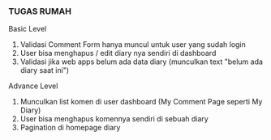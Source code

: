 ### TUGAS RUMAH

Basic Level
1. Validasi Comment Form hanya muncul untuk user yang sudah login
2. User bisa menghapus / edit diary nya sendiri di dashboard
3. Validasi jika web apps belum ada data diary (munculkan text "belum ada diary saat ini")


Advance Level
1. Munculkan list komen di user dashboard (My Comment Page seperti My Diary)
2. User bisa menghapus komennya sendiri di sebuah diary
3. Pagination di homepage diary